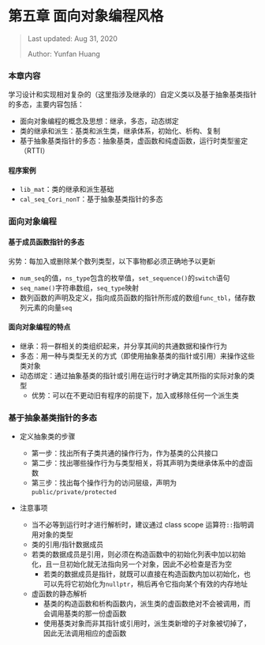 # 第五章 面向对象编程风格

> Last updated: Aug 31, 2020
>
> Author: Yunfan Huang

### 本章内容

学习设计和实现相对复杂的（这里指涉及继承的）自定义类以及基于抽象基类指针的多态，主要内容包括：

* 面向对象编程的概念及思想：继承，多态，动态绑定
* 类的继承和派生：基类和派生类，继承体系，初始化、析构、复制
* 基于抽象基类指针的多态：抽象基类，虚函数和纯虚函数，运行时类型鉴定（RTTI）

#### 程序案例

* `lib_mat`：类的继承和派生基础
* `cal_seq_Cori_nonT`：基于抽象基类指针的多态

### 面向对象编程

#### 基于成员函数指针的多态

劣势：每加入或删除某个数列类型，以下事物都必须正确地予以更新

* `num_seq`的值，`ns_type`包含的枚举值，`set_sequence()`的`switch`语句
* `seq_name()`字符串数组，`seq_type`映射
* 数列函数的声明及定义，指向成员函数的指针所形成的数组`func_tbl`，储存数列元素的向量`seq`

#### 面向对象编程的特点

* 继承：将一群相关的类组织起来，并分享其间的共通数据和操作行为
* 多态：用一种与类型无关的方式（即使用抽象基类的指针或引用）来操作这些类对象
* 动态绑定：通过抽象基类的指针或引用在运行时才确定其所指的实际对象的类型
  * 优势：可以在不更动旧有程序的前提下，加入或移除任何一个派生类

### 基于抽象基类指针的多态

* 定义抽象类的步骤
  * 第一步：找出所有子类共通的操作行为，作为基类的公共接口
  * 第二步：找出哪些操作行为与类型相关，将其声明为类继承体系中的虚函数
  * 第三步：找出每个操作行为的访问层级，声明为`public/private/protected`
* 注意事项

  * 当不必等到运行时才进行解析时，建议通过 class scope 运算符`::`指明调用对象的类型
  * 类的引用/指针数据成员
  * 若类的数据成员是引用，则必须在构造函数中的初始化列表中加以初始化，且一旦初始化就无法指向另一个对象，因此不必检查是否为空
    * 若类的数据成员是指针，就既可以直接在构造函数内加以初始化，也可以先将它初始化为`nullptr`，稍后再令它指向某个有效的内存地址
  * 虚函数的静态解析
    * 基类的构造函数和析构函数内，派生类的虚函数绝对不会被调用，而会调用基类的那一份虚函数
    * 使用基类对象而非其指针或引用时，派生类新增的子对象被切掉了，因此无法调用相应的虚函数
  
  
